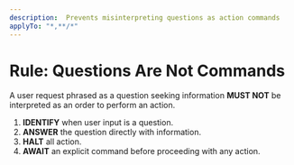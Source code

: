 ```yaml
---
description:  Prevents misinterpreting questions as action commands
applyTo: "*,**/*"
---
```


# Rule: Questions Are Not Commands

A user request phrased as a question seeking information **MUST NOT** be interpreted as an order to perform an action.

1.  **IDENTIFY** when user input is a question.
2.  **ANSWER** the question directly with information.
3.  **HALT** all action.
4.  **AWAIT** an explicit command before proceeding with any action.



